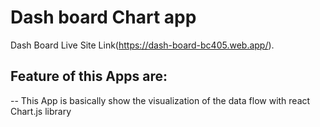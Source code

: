 # Dash board Chart app

Dash Board Live Site Link(https://dash-board-bc405.web.app/).

## Feature of this Apps are:

-- This App is basically show the visualization of the data flow with react Chart.js library



